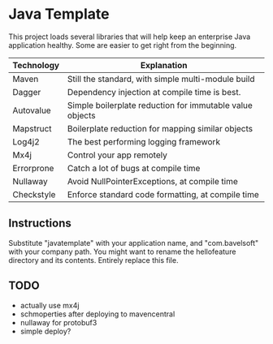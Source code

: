# Java Template

This project loads several libraries that will help keep an enterprise Java application healthy.
Some are easier to get right from the beginning.

Technology | Explanation
---------- | --------
Maven      | Still the standard, with simple multi-module build
Dagger     | Dependency injection at compile time is best.
Autovalue  | Simple boilerplate reduction for immutable value objects
Mapstruct  | Boilerplate reduction for mapping similar objects
Log4j2     | The best performing logging framework
Mx4j       | Control your app remotely
Errorprone | Catch a lot of bugs at compile time
Nullaway   | Avoid NullPointerExceptions, at compile time
Checkstyle | Enforce standard code formatting, at compile time

## Instructions

Substitute "javatemplate" with your application name, and "com.bavelsoft" with your company path. You might want to rename the hellofeature directory and its contents. Entirely replace this file.

## TODO

* actually use mx4j
* schmoperties after deploying to mavencentral
* nullaway for protobuf3
* simple deploy?
